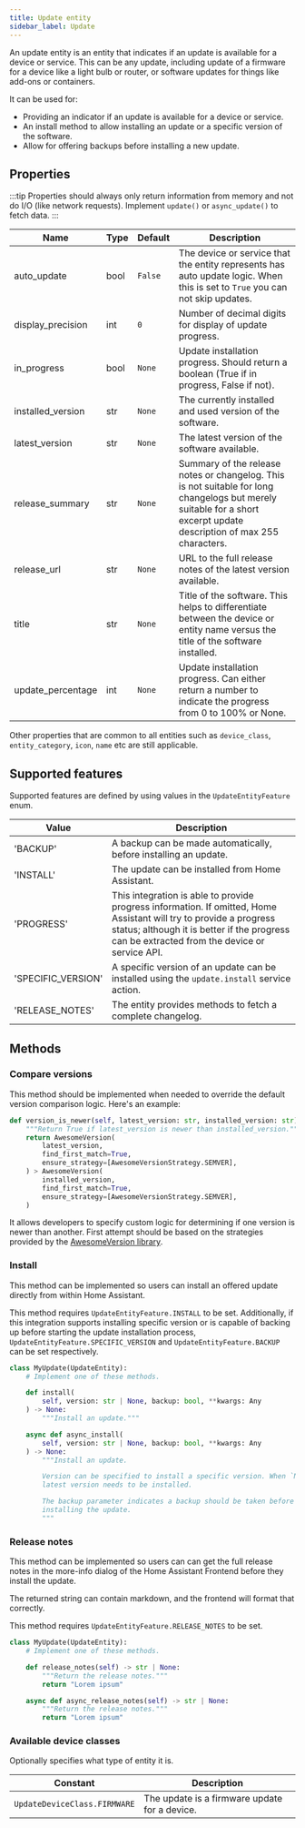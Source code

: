 ```yaml
---
title: Update entity
sidebar_label: Update
---
```


An update entity is an entity that indicates if an update is available for a
device or service. This can be any update, including update of a firmware
for a device like a light bulb or router, or software updates for things like
add-ons or containers.

It can be used for:

- Providing an indicator if an update is available for a device or service.
- An install method to allow installing an update or a specific version
  of the software.
- Allow for offering backups before installing a new update.

## Properties

:::tip
Properties should always only return information from memory and not do I/O (like network requests). Implement `update()` or `async_update()` to fetch data.
:::

| Name | Type | Default | Description
| ---- | ---- | ------- | -----------
| auto_update | bool | `False` | The device or service that the entity represents has auto update logic. When this is set to `True` you can not skip updates.
| display_precision | int | `0` | Number of decimal digits for display of update progress.
| in_progress | bool | `None` | Update installation progress. Should return a boolean (True if in progress, False if not).
| installed_version | str | `None` | The currently installed and used version of the software.
| latest_version | str | `None` | The latest version of the software available.
| release_summary | str | `None` | Summary of the release notes or changelog. This is not suitable for long changelogs but merely suitable for a short excerpt update description of max 255 characters.
| release_url | str | `None` | URL to the full release notes of the latest version available.
| title | str | `None` | Title of the software. This helps to differentiate between the device or entity name versus the title of the software installed.
| update_percentage | int | `None` | Update installation progress. Can either return a number to indicate the progress from 0 to 100% or None.

Other properties that are common to all entities such as `device_class`, `entity_category`, `icon`, `name` etc are still applicable.

## Supported features

Supported features are defined by using values in the `UpdateEntityFeature` enum.

| Value | Description |
|----------|--------------------------------------|
| 'BACKUP' | A backup can be made automatically, before installing an update.
| 'INSTALL' | The update can be installed from Home Assistant.
| 'PROGRESS' | This integration is able to provide progress information. If omitted, Home Assistant will try to provide a progress status; although it is better if the progress can be extracted from the device or service API.
| 'SPECIFIC_VERSION' | A specific version of an update can be installed using the `update.install` service action.
| 'RELEASE_NOTES' | The entity provides methods to fetch a complete changelog.

## Methods

### Compare versions

This method should be implemented when needed to override the default version comparison logic.
Here's an example:

```python
def version_is_newer(self, latest_version: str, installed_version: str) -> bool:
    """Return True if latest_version is newer than installed_version."""
    return AwesomeVersion(
        latest_version,
        find_first_match=True,
        ensure_strategy=[AwesomeVersionStrategy.SEMVER],
    ) > AwesomeVersion(
        installed_version,
        find_first_match=True,
        ensure_strategy=[AwesomeVersionStrategy.SEMVER],
    )
```

It allows developers to specify custom logic for determining if one version is newer than another. First attempt should be based on the strategies provided by the [AwesomeVersion library](https://github.com/ludeeus/awesomeversion?tab=readme-ov-file#awesomeversion-class).

### Install

This method can be implemented so users can install an offered update directly
from within Home Assistant.

This method requires `UpdateEntityFeature.INSTALL` to be set. Additionally, if this
integration supports installing specific version or is capable of backing up
before starting the update installation process, `UpdateEntityFeature.SPECIFIC_VERSION` and
`UpdateEntityFeature.BACKUP` can be set respectively.

```python
class MyUpdate(UpdateEntity):
    # Implement one of these methods.

    def install(
        self, version: str | None, backup: bool, **kwargs: Any
    ) -> None:
        """Install an update."""

    async def async_install(
        self, version: str | None, backup: bool, **kwargs: Any
    ) -> None:
        """Install an update.

        Version can be specified to install a specific version. When `None`, the
        latest version needs to be installed.

        The backup parameter indicates a backup should be taken before
        installing the update.
        """
```

### Release notes

This method can be implemented so users can can get the full release notes in the more-info dialog of the Home Assistant Frontend before they install the update.

The returned string can contain markdown, and the frontend will format that correctly.

This method requires `UpdateEntityFeature.RELEASE_NOTES` to be set.

```python
class MyUpdate(UpdateEntity):
    # Implement one of these methods.

    def release_notes(self) -> str | None:
        """Return the release notes."""
        return "Lorem ipsum"

    async def async_release_notes(self) -> str | None:
        """Return the release notes."""
        return "Lorem ipsum"
```

### Available device classes

Optionally specifies what type of entity it is.

| Constant | Description
| ----- | -----------
| `UpdateDeviceClass.FIRMWARE` | The update is a firmware update for a device.
